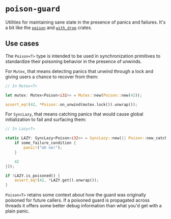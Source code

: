 # `poison-guard`

Utilities for maintaining sane state in the presence of panics and failures.
It's a bit like the [`poison`](https://github.com/reem/rust-poison) and [`with_drop`](https://github.com/koraa/with_drop/) crates.

## Use cases

The `Poison<T>` type is intended to be used in synchronization primitives to standardize their poisoning behavior in the presence of unwinds.

For `Mutex`, that means detecting panics that unwind through a lock and giving users a chance to recover from them:

```rust
// In Mutex<T>

let mutex: Mutex<Poison<i32>> = Mutex::new(Poison::new(42));

assert_eq!(42, *Poison::on_unwind(mutex.lock()).unwrap());
```

For `SyncLazy`, that means catching panics that would cause global initialization to fail and surfacing them:

```rust
// In Lazy<T>

static LAZY: SyncLazy<Poison<i32>> = SyncLazy::new(|| Poison::new_catch_unwind(|| {
    if some_failure_condition {
        panic!("oh no!");
    }

    42
}));

if !LAZY.is_poisoned() {
    assert_eq!(42, *LAZY.get().unwrap());
}
```

`Poison<T>` retains some context about how the guard was originally poisoned for future callers. If a poisoned guard is propagated across threads it offers some better debug information than what you'd get with a plain panic.
